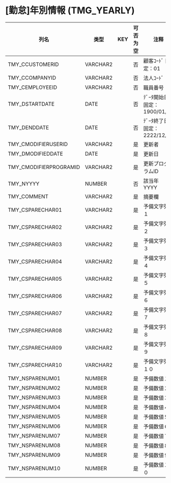 # [勤怠]年別情報                                                    (TMG_YEARLY)
| 列名   | 类型   | KEY  | 可否为空 | 注释   |
| ---- | ---- | ---- | ---- | ---- |
|TMY_CCUSTOMERID|VARCHAR2||否|顧客ｺｰﾄﾞ                        固定：01                                                       |
|TMY_CCOMPANYID|VARCHAR2||否|法人ｺｰﾄﾞ                                                                                    |
|TMY_CEMPLOYEEID|VARCHAR2||否|職員番号                                                                                      |
|TMY_DSTARTDATE|DATE||否|ﾃﾞｰﾀ開始日                       固定：1900/01/01                                               |
|TMY_DENDDATE|DATE||否|ﾃﾞｰﾀ終了日                       固定：2222/12/31                                               |
|TMY_CMODIFIERUSERID|VARCHAR2||是|更新者                                                                                       |
|TMY_DMODIFIEDDATE|DATE||是|更新日                                                                                       |
|TMY_CMODIFIERPROGRAMID|VARCHAR2||是|更新プログラムID                                                                                 |
|TMY_NYYYY|NUMBER||否|該当年                           YYYY                                                        |
|TMY_COMMENT|VARCHAR2||是|摘要欄                                                                                       |
|TMY_CSPARECHAR01|VARCHAR2||是|予備文字列１                                                                                    |
|TMY_CSPARECHAR02|VARCHAR2||是|予備文字列２                                                                                    |
|TMY_CSPARECHAR03|VARCHAR2||是|予備文字列３                                                                                    |
|TMY_CSPARECHAR04|VARCHAR2||是|予備文字列４                                                                                    |
|TMY_CSPARECHAR05|VARCHAR2||是|予備文字列５                                                                                    |
|TMY_CSPARECHAR06|VARCHAR2||是|予備文字列６                                                                                    |
|TMY_CSPARECHAR07|VARCHAR2||是|予備文字列７                                                                                    |
|TMY_CSPARECHAR08|VARCHAR2||是|予備文字列８                                                                                    |
|TMY_CSPARECHAR09|VARCHAR2||是|予備文字列９                                                                                    |
|TMY_CSPARECHAR10|VARCHAR2||是|予備文字列１０                                                                                   |
|TMY_NSPARENUM01|NUMBER||是|予備数値１                                                                                     |
|TMY_NSPARENUM02|NUMBER||是|予備数値２                                                                                     |
|TMY_NSPARENUM03|NUMBER||是|予備数値３                                                                                     |
|TMY_NSPARENUM04|NUMBER||是|予備数値４                                                                                     |
|TMY_NSPARENUM05|NUMBER||是|予備数値５                                                                                     |
|TMY_NSPARENUM06|NUMBER||是|予備数値６                                                                                     |
|TMY_NSPARENUM07|NUMBER||是|予備数値７                                                                                     |
|TMY_NSPARENUM08|NUMBER||是|予備数値８                                                                                     |
|TMY_NSPARENUM09|NUMBER||是|予備数値９                                                                                     |
|TMY_NSPARENUM10|NUMBER||是|予備数値１０                                                                                    |
